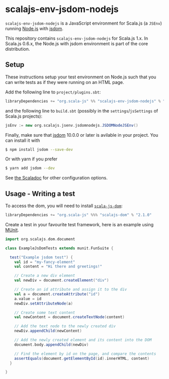 # scalajs-env-jsdom-nodejs

`scalajs-env-jsdom-nodejs` is a JavaScript environment for Scala.js (a `JSEnv`)
running [Node.js](https://nodejs.org/) with
[jsdom](https://github.com/jsdom/jsdom).

This repository contains `scalajs-env-jsdom-nodejs` for Scala.js 1.x. In
Scala.js 0.6.x, the Node.js with jsdom environment is part of the core
distribution.

## Setup

These instructions setup your test environment on Node.js such that you can write tests as if they were running on an HTML page.

Add the following line to `project/plugins.sbt`:

```scala
libraryDependencies += "org.scala-js" %% "scalajs-env-jsdom-nodejs" % "1.1.0"
```

and the following line to `build.sbt` (possibly in the `settings`/`jsSettings` of Scala.js projects):

```scala
jsEnv := new org.scalajs.jsenv.jsdomnodejs.JSDOMNodeJSEnv()
```

Finally, make sure that [jsdom](https://github.com/jsdom/jsdom) 10.0.0 or later is avilable in your project.
You can install it with

```bash
$ npm install jsdom --save-dev
```

Or with yarn if you prefer

```bash
$ yarn add jsdom --dev
```

See [the Scaladoc](https://javadoc.io/doc/org.scala-js/scalajs-env-jsdom-nodejs_2.13/latest/org/scalajs/jsenv/jsdomnodejs/index.html) for other configuration options.

## Usage - Writing a test

To access the dom, you will need to install [`scala-js-dom`](https://github.com/scala-js/scala-js-dom):

```scala
libraryDependencies += "org.scala-js" %%% "scalajs-dom" % "2.1.0"
```

Create a test in your favourite test framework, here is an example using [MUnit](https://scalameta.org/munit/).

```scala
import org.scalajs.dom.document

class ExampleJsDomTests extends munit.FunSuite {

  test("Example jsdom test") {
    val id = "my-fancy-element"
    val content = "Hi there and greetings!"

    // Create a new div element
    val newDiv = document.createElement("div")

    // Create an id attribute and assign it to the div
    val a = document.createAttribute("id")
    a.value = id
    newDiv.setAttributeNode(a)

    // Create some text content
    val newContent = document.createTextNode(content)

    // Add the text node to the newly created div
    newDiv.appendChild(newContent)

    // Add the newly created element and its content into the DOM
    document.body.appendChild(newDiv)

    // Find the element by id on the page, and compare the contents
    assertEquals(document.getElementById(id).innerHTML, content)
  }

}
```
